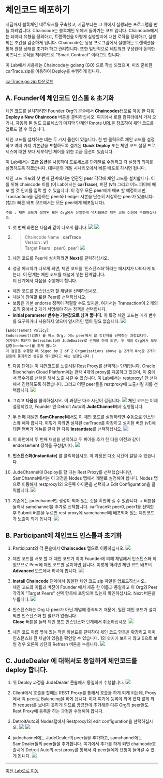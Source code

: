 # 체인코드 배포하기

지금까지 블록체인 네트워크를 구축했고, 지금부터는 그 위에서 실행되는 프로그램을 만들 차례입니다. Chaincode는 블록체인 위에서 돌아가는 코드 입니다. Chaincode에서는 데이터 유형을 정의하고, 트랜잭션을 어떻게 실행할지에 대한 로직을 정의하고, 실행되는 조건을 검증하게 됩니다. Chaincode는 응용 프로그램에서 실행하는 트랜잭션을 통해 원장 상태를 초기화 하고 관리합니다. 또한 일반적으로 네트워크 구성원이 동의한 비즈니스 로직을 처리하므로 "Smart Contract" 이라고도 합니다.

이 Lab에서 사용하는 Chaincode는 golang (GO) 으로 작성 되었으며, 미리 준비된 carTrace.zip를 이용하여 Deploy를 수행하게 됩니다.

[carTrace.go.zip 다운로드](https://github.com/OracleCloudKr/OracleBlockchain_Workshop2/raw/master/CarDealerLab/artifacts/carTrace.go.zip)

## A. Founder에 체인코드 인스톨 & 초기화 

체인 코드를 설치하려면 Founder Org의 콘솔에서 **Chaincodes**탭으로 이동 한 다음 **Deploy a New Chaincode** 버튼을 클릭하십시오. 여기에서 로컬 컴퓨터에서 가져 오거나, 자동화 된 빌드 프로세스의 마지막 단계인 Rmote URL을 참조하여 체인 코드를 업로드 할 수 있습니다.

체인 코드를 설치하는 데는 두 가지 옵션이 있습니다. 한 번 클릭으로 체인 코드를 설정하고 여러 가지 기본값을 포함하도록 설계된 **Quick Deploy** 또는 체인 코드 설정 프로세스에 대한 보다 세부적인 제어를 위한 고급 옵션이 있습니다.

이 Lab에서는 **고급 옵션**을 사용하여 프로세스를 단계별로 수행하고 각 설정의 의미를 설명하도록 하겠습니다. 대부분의 개발 시나리오에서 빠른 배포로 하시면 됩니다.

체인 코드 배포의 첫 번째 단계에서는 연관된 peer 각각에 체인 코드를 설치합니다. 이를 위해 chaincode 이름 (이 Lab에서는 **carTrace**), 버전 (**v1**) 그리고 어느 피어에 배포 할 것 인지를 입력 할 수 있습니다. 이 경우 모든 peer에게 배포 할 예정이지만, Transaction을 검증하는 peer와 Ledger 사본을 단순히 저장하는 peer가 있습니다. (참고: 빠른 배포 모드에서는 모든 peer에게 배포됩니다).

    주의 : 체인 코드가 설치된 모든 Org에서 유일하게 유지되므로 체인 코드 이름에 주의하십시오.


1. 첫 번째 화면은 다음과 같이 나오게 됩니다.
![](images/deploy_chaincode1.png)
![](images/deploy_chaincode2.png)

2. > Chaincode Name : **carTrace** <br/>
   > Version : **v1** <br/>
   > Target Peers : peer0, peer1 
![](images/deploy_chaincode3.png)
3. 체인 코드를 Peer에 설치하려면 **Next**를 클릭하십시오. 
    
4. 성공 메시지가 나오게 되면, 체인 코드를 '인스턴스화'하라는 메시지가 나타나게 되는데, 이 단계는 체인 코드를 채널에 넣는 단계입니다. <br>
이 단계에서 다음을 수행해야 합니다.

* 체인 코드를 인스턴스화 할 채널을 선택하십시오.
* 채널에 참여할 로컬 Peer를 선택하십시오.
* 보통은 기본 endorse 정책이 적절할 수도 있지만, 여기서는 Transaction이 2 개의 조직 중에서 2 개가 서명해야 하는 정책을 선택합니다.
* **initial parameter 변수는 기본값으로 남겨 둡니다.** 이 특정 체인 코드는 매개 변수를 요구하거나 사용하지 않으며 일시적인 맵이 필요 없습니다.
![](images/deploy_chaincode4.png)

~~~
[Endorsement Policy]
Endorsement(검증) 를 어느 Org, 어느 peer에서 할 것인지를 선택하는 과정입니다. 
여기에서 MSP가 DetroitAuto와 JudeDealer로 선택을 하게 되면, 두 개의 Org에서 모두 검증(endorse)를 하게 됩니다. 
이 검증을 수행할 때 Siged by 2 of 2 Organizations above 는 2개의 Org중 2개가 검증에 통과하면 성공을 의미한다고 하는 설정입니다.|
~~~
       
5. 다음 단계는 이 체인코드를 노출시킬 Rest Proxy를 선택하는 단계입니다. Oracle Blochchain Cloud Platform에는 현재 4개의 proxy를 제공하고 있으며, 이 중에서 복수개를 선택을 해서 노출 시킬 수 있습니다. 이 Lab에서는 restproxy1 만 선택해서 진행하도록 하겠습니다. 그리고 어떤 peer들을 restproxy에 노출시킬 지를 선택합니다.
![](images/deploy_chaincode5.png)

6. 그리고 **다음**을 클릭하십시오. 이 과정은 다소 시간이 걸립니다.
![](images/deploy_chaincode6.png)
체인 코드는 이제 설정되었고, Founder 인 Detroit Auto의 **JudeChannel**에서 실행됩니다. 

7. 두 번째 채널인 **SamChannel**에서도 이 체인 코드를 실행하려면 수동으로 인스턴스화 해야 합니다. 이렇게 하려면 설치된 carTrace를 확장하고 설치된 버전 (v1)에 대한 햄버거 메뉴를 클릭 한 다음 **Instantiate**를 선택하십시오.
![](images/instantiate_to_channel2.png)

8. 이 화면에서 두 번째 채널을 선택하고 두 피어를 추가 한 다음 이전과 같이 endorsement 정책을 구성합니다.
![](images/instantiate_to_channel22.png)

9. **인스턴스화(Instantiate)** 를 클릭하십시오. 이 과정은 다소 시간이 걸릴 수 있습니다.

10. JudeChannel에 Deploy를 할 때는 Rest Proxy를 선택했습니다만, SamChannel에서는 이 과정을 Nodes 탭에서 개별로 설정해야 합니다. Nodes 탭으로 이동해서 restproxy1의 오른쪽 아이콘을 선택하고 Edit Configuration을 클릭합니다.
![](images/exportto_rest1.png)

11. 기존에는 judechannel만 생성이 되어 있는 것을 확인하 실 수 있습니다. + 버튼을 눌러서 samchannel을 추가로 선택합니다. carTrace와 peer0, peer1을 선택한 후 Submit 버튼을 누르면 rest proxy에 samchannel에 배포되어 있는 체인코드가 노출이 되게 됩니다.
![](images/exportto_rest2.png)

## B. Participant에 체인코드 인스톨과 초기화 
   
1. Participant의 각 콘솔에서 **Chaincodes** 탭으로 이동하십시오. 
![](images/participant_deploy_chaincode1.png)

2. 체인 코드를 배포 할 때 체인 코드가 이미 Founder에 의해 채널에서 인스턴스화 되었으므로 Peer에 체인 코드만 설치하면 됩니다. 이렇게 하려면 체인 코드 배포의 **Advanced** 모드에서 하셔야 합니다.
![](images/participant_deploy_chaincode2.png)

3. **Install Chaincode** 단계에서 동일한 체인 코드 zip 파일을 업로드하십시오.<br>
 체인 코드의 이름과 버전이 Founder 에서 제공 한 이름과 동일하고 이 Org의 Peer 각각이 "Target Peers" 선택 항목에 포함되어 있는지 확인하십시오. Next 버튼을 누릅니다.
![](images/participant_deploy_chaincode3.png)

4. 인스턴스화는 Org 나 peer가 아닌 채널에 종속되기 때문에, 일단 체인 코드가 설치되면 인스턴스화 할 필요가 없습니다.  
**Close** 버튼을 눌러 체인 코드 인스턴스화 단계에서 취소하십시오. 
![](images/participant_deploy_chaincode4.png)

5. 체인 코드 이름 옆에 있는 작은 화살표를 클릭하여 체인 코드 항목을 확장하고 이미 인스턴스화 된 채널이 있음을 확인할 수 있습니다. 1의 숫자가 보이지 않고 0으로 보일 경우 오른쪽 상단의 Refresh 버튼을 누릅니다.
![](images/participant_deploy_chaincode5.png)

## C. JudeDealer 에 대해서도 동일하게 체인코드를 deploy 합니다. 
1. 위 Deploy 과정을 JudeDealer 콘솔에서 동일하게 수행합니다.
![](images/participant_deploy_chaincode6.png)

1. Client에서 호출을 할때는 REST Proxy를 통해서 호출을 하게 되게 되는데, Proxy에서 각 peer로 Balancing을 하게 됩니다. 이때 여기에 등록이 되어 있지 않게 되면 request를 보내지 못하게 되므로 방금전에 추가해준 다른 Org의 peer들도 Rest Proxy에 등록을 하는 과정을 수행해야 합니다.
   
2. DetroitAuto의 Nodes탭에서 Restproxy1의 edit configuration을 선택하십시오.
![](images/participant_export11.png)
![](images/participant_export9.png)

2. judechannel에는 JudeDealer의 peer들을 추가하고, samchannel에는 SamDealer들의 peer들을 추가합니다. 
여기에서 추가를 하게 되면 chaincode호출시에 Detroit Auto의 rest proxy를 통해서 각 peer들에게 요청이 들어갈 수 있게 됩니다.
![](images/participant_export10.png)
---

[이전 Lab으로 이동](README.md)
